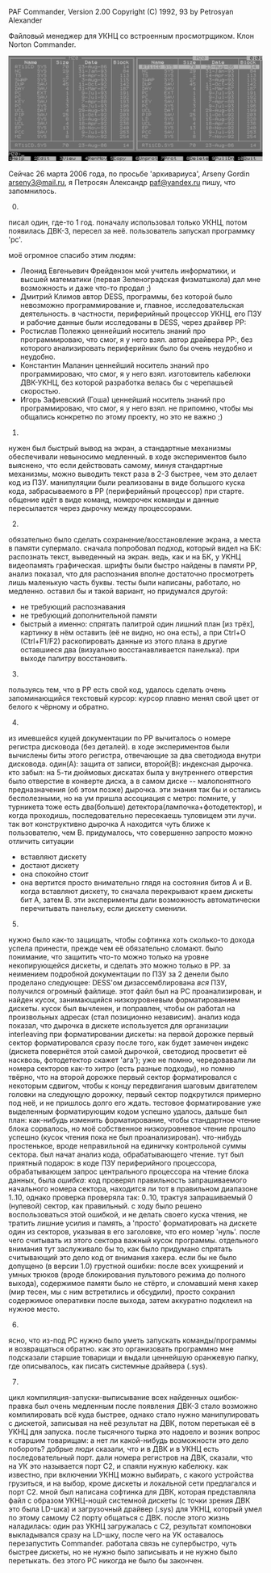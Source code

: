 PAF Commander, Version 2.00
Copyright (C) 1992, 93 by Petrosyan Alexander

Файловый менеджер для УКНЦ со встроенным просмотрщиком. Клон Norton Commander.

![SCREEN1.PNG](SCREEN1.PNG)

Сейчас 26 марта 2006 года, по просьбе 'архивариуса', Arseny Gordin <arseny3@mail.ru>, я
Петросян Александр <paf@yandex.ru>
пишу, что запомнилось.


0.
писал один, где-то 1 год.
поначалу использовал только УКНЦ, потом появилась ДВК-3, пересел за неё.
пользователь запускал программку 'pc'.

моё огромное спасибо этим людям:
* Леонид Евгеньевич Фрейдензон
мой учитель информатики, и высшей математики (первая Зеленоградская физматшкола)
дал мне возможность и даже что-то продал ;)
* Дмитрий Климов
автор DESS, программы, без которой было невозможно программирование и, главное,
исследовательская деятельность.
в частности, периферийный процессор УКНЦ, его ПЗУ и рабочие данные были исследованы в DESS,
через драйвер PP:
* Ростислав Полежко
ценнейший носитель знаний про программироваю, что смог, я у него взял.
автор драйвера PP:, без которого анализировать периферийник было бы очень неудобно и неудобно.
* Константин Маланин
ценнейший носитель знаний про программироваю, что смог, я у него взял.
изготовитель кабелюки ДВК-УКНЦ, без которой разработка велась бы с черепашьей скоростью.
* Игорь Зафиевский (Гоша)
ценнейший носитель знаний про программироваю, что смог, я у него взял.
не припомню, чтобы мы общались конкретно по этому проекту, но это не важно ;)

1. 
нужен был быстрый вывод на экран, а стандартные механизмы 
обеспечивали невыносимо медленный.
в ходе экспериментов было выяснено, что если действовать самому, минуя стандартные механизмы,
можно выводить текст раза в 2-3 быстрее, чем это делает код из ПЗУ.
манипуляции были реализованы в виде большого куска кода,
забрасываемого в PP (периферийный процессор) при старте.
общение идёт в виде команд, номерочек команды и данные пересылается через дырочку
между процессорами.

2.
обязательно было сделать сохранение/восстановление экрана,
а места в памяти супермало.
сначала попробовал подход, который видел на БК: распознать текст, выведенный на экран.
ведь, как и на БК, у УКНЦ видеопамять графическая.
шрифты были быстро найдены в памяти PP, анализ показал, 
что для распознания вполне достаточно просмотреть лишь маленькую часть буквы.
тесты были написаны, работало, но медленно.
оставил бы и такой вариант, но придумался другой:
* не требующий распознавания
* не требующий дополнительной памяти
* быстрый
а именно: спрятать палитрой один лишний план [из трёх],
картинку в нём оставить (её не видно, но она есть), а при Ctrl+O (Ctrl+F1/F2)
раскопировать данные из этого плана в другие оставшиеся два 
(визуально восстанавливается панелька). при выходе палитру восстановить.

3.
пользуясь тем, что в PP есть свой код, удалось сделать очень запоминающийся текстовый курсор:
курсор плавно менял свой цвет от белого к чёрному и обратно.

4.
из имевшейся куцей документации по PP вычиталось о номере регистра дисковода (без деталей).
в ходе экспериментов были вычислены биты этого регистра, отвечающие за два светодиода
внутри дисковода. один(A): защита от записи, второй(B): индексная дырочка.
кто забыл: на 5-ти дюймовых дискатах была у 
внутреннего отверстия было отверстие в конверте диска,
а в самом диске -- малопонятного предназначения (об этом позже) дырочка.
эти знания так бы и остались бесполезными,
но на ум пришла ассоциация с метро: помните, у турникета тоже есть 
два(больше) детектора(лампочка+фотодетектор), и когда проходишь, 
последовательно пересекаешь туловищем эти лучи.
так вот конструктивно дырочка A находится чуть ближе к пользователю, чем B.
придумалось, что совершенно запросто можно отличить ситуации
* вставляют дискету
* достают дискету
* она спокойно стоит
* она вертится
просто внимательно глядя на состояния битов A и B.
когда вставляют дискету, то сначала перекрывают краем дискеты бит A, затем B.
эти эксперименты дали возможность автоматически перечитывать панельку, 
если дискету сменили.

5.
нужно было как-то защищать, чтобы софтинка хоть сколько-то дохода успела принести,
прежде чем её обязательно сломают.
было понимание, что защитить что-то можно только на уровне некопирующейся дискеты,
и сделать это можно только в PP.
за неимением подробной документации по ПЗУ за 2 денели было проделано следующее:
DESS'ом дизассемблирована _вся_ ПЗУ, получился огромный файлище.
этот файл был на PC проанализирован, и найден кусок, 
занимающийся низкоуровневым форматированием дискеты.
кусок был вычленен, и поправлен, чтобы он работал на произвольных адресах 
(стал позиционно независим).
анализ кода показал, что дырочка в дискете используется для организации
interleaving при форматировании дискеты:
на первой дорожке первый сектор форматировался сразу после того, как будет замечен индекс
(дискета повернётся этой самой дырочкой, светодиод просветит её насквозь, 
фотодетектор скажет 'ага');
уже не помню, чередовавали ли номера секторов как-то хитро (есть разные подходы),
но помню твёрно, что на второй дорожке первый сектор форматировался с некоторым сдвигом,
чтобы к концу передвигания шаговым двигателем головки на следующую дорожку, 
первый сектор подкрутился примерно под неё, и не пришлось долго его ждать.
тестовое форматирование уже выделенным форматирующим кодом успешно удалось,
дальше был план: как-нибудь изменить форматирование, чтобы стандартное чтение блока сорвалось,
но моё собственное низкоуровневое чтение прошло успешно 
(кусок чтения пока не был проанализирован).
что-нибудь простенькое, вроде неправильной на единичку контрольной суммы сектора.
был начат анализ кода, обрабатывающего чтение.
тут был приятный подарок: в коде ПЗУ периферийного процессора, 
обрабатывающем запрос центрального процессора на чтение блока данных,
была _ошибка_: код проверял правильность запрашиваемого начального номера сектора, 
находится ли тот в правильном диапазоне 1..10, однако проверка проверяла так: 0..10,
трактуя запрашиваемый 0 (нулевой) сектор, как правильный.
с ходу было решено воспользоваться этой ошибкой, и не делать своего куска чтения,
не тратить лишние усилия и память, а 'просто' форматировать на дискете один из секторов,
указывая в его заголовке, что его номер 'нуль'. 
после чего считывать из этого сектора важный кусок программы.
отдельного внимания тут заслуживало бы то, 
как было придумано спрятать считывающий это дело код от внимания хакера.
если бы не было допущено (в версии 1.0) грустной ошибки: 
после всех ухищрений и умных трюков (вроде блокирования пультового режима до полного выхода),
содержимое памяти было не стёрто, и сломавший меня хакер 
(мир тесен, мы с ним встретились и обсудили),
просто сохранил содержимое оперативки после выхода, 
затем аккуратно подклеил на нужное место.

6.
ясно, что из-под PC нужно было уметь запускать команды/программы и возвращаться обратно.
как это организовать программно мне подсказали старшие товарищи и выдали ценнейшую оранжевую папку,
где описывалось, как писать системные драйвера (.sys).

7.
цикл компиляция-запуски-выписывание всех найденных ошибок-правка был очень медленным
после появления ДВК-3 стало возможно компилировать всё куда быстрее,
однако стало нужно манипулировать с дискетой, записывая на неё результат на ДВК,
потом перетыкая её в УКНЦ для запуска.
после тысячного тырка это надоело и возник вопрос к старшим товарищам: а нет ли 
какой-нибудь возможности это дело побороть?
добрые люди сказали, что и в ДВК и в УКНЦ есть последовательный порт.
дали номера регистров на ДВК, сказали, что на УК это называется порт C2,
и спаяли нужную кабелюку.
как известно, при включении УКНЦ можно выбирать, с какого устройства грузиться,
и на выбор, кроме дискеты и локальной сети предлагался и порт C2.
мной был написана софтинка для ДВК, которая представляла файл с образом УКНЦ-ношй системной дискеты 
(с точки зрения ДВК это была LD-шка)
и загрузочный драйвер (.sys) для УКНЦ, который умел по этому самому C2 порту общаться с ДВК.
после этого жизнь наладилась:
один раз УКНЦ загружалась с C2, результат компоновки выкладывался сразу на LD-шку,
после чего на УК оставалось перезапустить Commander.
работала связь не супербыстро, чуть быстрее дискеты, 
но не нужно было записывать и не нужно было перетыкать.
без этого PC никогда не было бы закончен.
